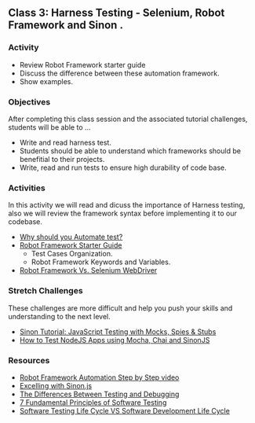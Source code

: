 ## Class 3: Harness Testing - Selenium, Robot Framework and Sinon .

### Activity
- Review Robot Framework starter guide
- Discuss the difference between these automation framework.
- Show examples. 

### Objectives
After completing this class session and the associated tutorial challenges, students will be able to ...
- Write and read harness test.
- Students should be able to understand which frameworks should be benefitial to their projects.
- Write, read and run tests to ensure high durability of code base.

### Activities
In this activity we will read and dicuss the importance of Harness testing, also we will review the framework syntax before implementing it to our codebase.
- [Why should you Automate test?](https://www.guru99.com/automation-testing.html)
- [Robot Framework Starter Guide](https://github.com/robotframework/QuickStartGuide/blob/master/QuickStart.rst)
    - Test Cases Organization.
    - Robot Framework Keywords and Variables.
- [Robot Framework Vs. Selenium WebDriver](https://blog.testproject.io/2016/11/22/robot-framework-introduction/)
    
### Stretch Challenges
These challenges are more difficult and help you push your skills and understanding to the next level. 
- [Sinon Tutorial: JavaScript Testing with Mocks, Spies & Stubs](https://www.sitepoint.com/sinon-tutorial-javascript-testing-mocks-spies-stubs/)
- [How to Test NodeJS Apps using Mocha, Chai and SinonJS](https://scotch.io/tutorials/how-to-test-nodejs-apps-using-mocha-chai-and-sinonjs)

### Resources
- [Robot Framework Automation Step by Step video](https://www.youtube.com/watch?v=8h5knh2jLCA) 
- [Excelling with Sinon.js](https://medium.com/building-ibotta/excelling-with-sinon-js-be35b974b75e)
- [The Differences Between Testing and Debugging](https://medium.com/@testautomation/the-differences-between-testing-and-debugging-50882cd5fbbb)
- [7 Fundamental Principles of Software Testing](https://medium.com/@testautomation/7-fundamental-principles-of-software-testing-49dca70d0d4f)
- [Software Testing Life Cycle VS Software Development Life Cycle](https://medium.com/@testautomation/software-testing-life-cycle-vs-software-development-life-cycle-76bd7cbaf28e)

